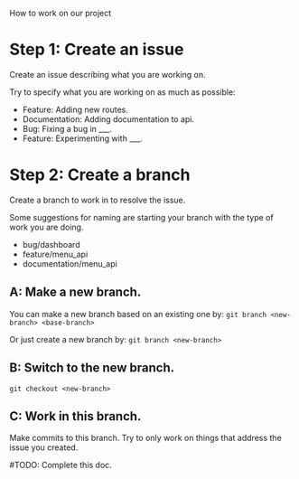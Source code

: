 How to work on our project

# Step 1: Create an issue
Create an issue describing what you are working on. 

Try to specify what you are working on as much as possible:
- Feature: Adding new routes.
- Documentation: Adding documentation to api.
- Bug: Fixing a bug in ___.
- Feature: Experimenting with ___.

# Step 2: Create a branch
Create a branch to work in to resolve the issue.

Some suggestions for naming are starting your branch with the type of work
you are doing.
- bug/dashboard
- feature/menu_api
- documentation/menu_api

## A: Make a new branch.
You can make a new branch based on an existing one by:
```git branch <new-branch> <base-branch>```

Or just create a new branch by:
```git branch <new-branch>```

## B: Switch to the new branch.
```git checkout <new-branch>```

## C: Work in this branch.
Make commits to this branch.
Try to only work on things that address the issue you created. 

#TODO: Complete this doc.
